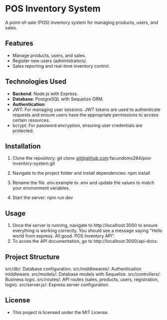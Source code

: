# POS Inventory System

A point-of-sale (POS) inventory system for managing products, users, and sales.

## Features

- Manage products, users, and sales.
- Register new users (administrators).
- Sales reporting and real-time inventory control.

## Technologies Used

- **Backend**: Node.js with Express.
- **Database**: PostgreSQL with Sequelize ORM.
- **Authentication**:
- JWT: For managing user sessions. JWT tokens are used to authenticate requests and ensure users have the appropriate permissions to access certain resources.
- bcrypt: For password encryption, ensuring user credentials are protected.

## Installation

1. Clone the repository:
   git clone git@github.com:facundoms284/pos-inventory-system.git
2. Navigate to the project folder and install dependencies:
   npm install

3. Rename the file .env.example to .env and update the values to match your environment variables.

4. Start the server:
   npm run dev

## Usage

1. Once the server is running, navigate to http://localhost:3000 to ensure everything is working correctly. You should see a message saying "Hello world from express. All good. POS Inventory API".
2. To acces the API documentation, go to http://localhost:3000/api-docs.

## Project Structure

src/db/: Database configuration.
src/middlewares/: Authentication middleware.
src/models/: Database models with Sequelize.
src/controllers/: Business logic.
src/routes/: API routes (sales, products, users, registration, login).
src/server.js/: Express server configuration.

## License

- This project is licensed under the MIT License.
